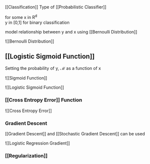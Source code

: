 [[Classification]]
Type of [[Probabilistic Classifier]]

for some x in R<sup>d</sup>  
y in [0,1] for binary classification

model relationship between y and x using [[Bernoulli Distribution]]

![[Bernoulli Distribution]]

## [[Logistic Sigmoid Function]]

Setting the probability of y, ℳ as a function of x

![[Sigmoid Function]]

![[Logistic Sigmoid Function]]

### [[Cross Entropy Error]] Function

![[Cross Entropy Error]]

### Gradient Descent
[[Gradient Descent]] and [[Stochastic Gradient Descent]] can be used

![[Logistic Regression Gradient]]

### [[Regularization]]
